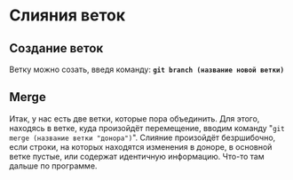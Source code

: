 # Слияния веток
## Создание веток
Ветку можно созать, введя команду: **`git branch (название новой ветки)`** 
## Merge
Итак, у нас есть две ветки, которые пора объединить. Для этого, находясь в ветке, куда произойдёт перемещение, вводим команду "`git merge (название ветки "донора")`".
Слияние произойдёт безршибочно, если строки, на которых находятся изменения в доноре, в основной ветке пустые, или содержат идентичную информацию. 
Что-то там дальше по программе.
